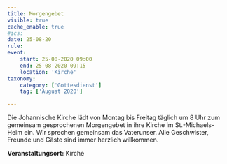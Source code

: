 ```yaml
---
title: Morgengebet
visible: true
cache_enable: true
#ics: 
date: 25-08-20
rule: 
event:
	start: 25-08-2020 09:00
	end: 25-08-2020 09:15
	location: 'Kirche'
taxonomy:
	category: ['Gottesdienst']
	tag: ['August 2020']

---
```

Die Johannische Kirche lädt von Montag bis Freitag täglich um 8 Uhr zum gemeinsam gesprochenen Morgengebet in ihre Kirche im St.-Michaels-Heim ein. Wir sprechen gemeinsam das Vaterunser. Alle Geschwister, Freunde und Gäste sind immer herzlich willkommen.



**Veranstaltungsort:** Kirche

